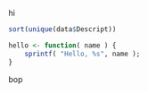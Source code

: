 ---
---

hi

```r
sort(unique(data$Descript))

hello <- function( name ) {
    sprintf( "Hello, %s", name );
}
```

bop
